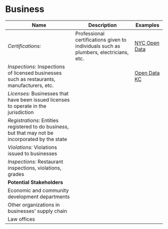 # Business

| Name | Description | Examples |
| --- | --- | --- |
| *Certifications:* | Professional certifications given to individuals such as plumbers, electricians, etc. | [NYC Open Data](https://nycopendata.socrata.com/data?cat=business) |
| *Inspections:* Inspections of licensed businesses such as restaurants, manufacturers, etc. | | [Open Data KC](https://data.kcmo.org/browse?category=Business&utf8=%E2%9C%93) |
| *Licenses:* Businesses that have been issued licenses to operate in the jurisdiction |
| *Registrations:* Entities registered to do business, but that may not be incorporated by the state |
| *Violations:*   Violations issued to businesses |
| *Inspections:* Restaurant inspections, violations, grades | 
| **Potential Stakeholders** |
| Economic and community development departments |
| Other organizations in businesses' supply chain
| Law offices |
